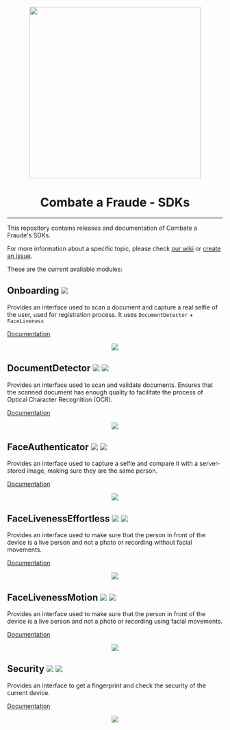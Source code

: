<div align="center">
  
  [<img width="400px" src="/resources/logo_black.png?raw=true">](https://combateafraude.com)

  # Combate a Fraude - SDKs
</div>

<hr>

This repository contains releases and documentation of Combate a Fraude's SDKs.

For more information about a specific topic, please check [our wiki](https://github.com/combateafraude/Mobile/wiki) or [create an issue](https://github.com/combateafraude/Mobile/issues).

These are the current avaliable modules:

## Onboarding [<img src="/resources/android.png">](https://github.com/combateafraude/Mobile/wiki/Onboarding#android-)

Provides an interface used to scan a document and capture a real selfie of the user, used for registration process. It uses `DocumentDetector` + `FaceLiveness`

[Documentation](https://github.com/combateafraude/Mobile/wiki/Onboarding)

<div align="center">
    <img src="/resources/Onboarding.gif">
</div>

## DocumentDetector [<img src="/resources/android.png">](https://github.com/combateafraude/Mobile/wiki/DocumentDetector#android-) [<img src="/resources/apple.png">](https://github.com/combateafraude/Mobile/wiki/DocumentDetector#ios-)

Provides an interface used to scan and validate documents. Ensures that the scanned document has enough quality to facilitate the process of Optical Character Recognition (OCR).

[Documentation](https://github.com/combateafraude/Mobile/wiki/DocumentDetector)

<div align="center">
    <img src="/resources/DocumentDetector.gif">
</div>

## FaceAuthenticator [<img src="/resources/android.png">](https://github.com/combateafraude/Mobile/wiki/FaceAuthenticator#android-) [<img src="/resources/apple.png">](https://github.com/combateafraude/Mobile/wiki/FaceAuthenticator#ios-)

Provides an interface used to capture a selfie and compare it with a server-stored image, making sure they are the same person.

[Documentation](https://github.com/combateafraude/Mobile/wiki/FaceAuthenticator)

<div align="center">
    <img src="/resources/FaceAuthenticator.gif">
</div>

## FaceLivenessEffortless [<img src="/resources/android.png">](https://github.com/combateafraude/Mobile/wiki/FaceLivenessEffortless#android-) [<img src="/resources/apple.png">](https://github.com/combateafraude/Mobile/wiki/FaceLivenessEffortless#ios-)

Provides an interface used to make sure that the person in front of the device is a live person and not a photo or recording without facial movements.

[Documentation](https://github.com/combateafraude/Mobile/wiki/FaceLivenessEffortless)

<div align="center">
    <img src="/resources/FaceLivenessEffortless.gif">
</div>

## FaceLivenessMotion [<img src="/resources/android.png">](https://github.com/combateafraude/Mobile/wiki/FaceLivenessMotion#android-) [<img src="/resources/apple.png">](https://github.com/combateafraude/Mobile/wiki/FaceLivenessMotion#ios-)

Provides an interface used to make sure that the person in front of the device is a live person and not a photo or recording using facial movements.

[Documentation](https://github.com/combateafraude/Mobile/wiki/FaceLivenessMotion)

<div align="center">
    <img src="/resources/FaceLivenessMotion.gif">
</div>

## Security [<img src="/resources/android.png">](https://github.com/combateafraude/Mobile/wiki/Security#android-) [<img src="/resources/apple.png">](https://github.com/combateafraude/Mobile/wiki/Security#ios-)

Provides an interface to get a fingerprint and check the security of the current device.

[Documentation](https://github.com/combateafraude/Mobile/wiki/Security)

<div align="center">
    <img src="/resources/Security.gif">
</div>

